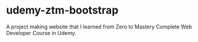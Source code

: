 # udemy-ztm-bootstrap
A project making website that I learned from Zero to Mastery Complete Web Developer Course in Udemy.
